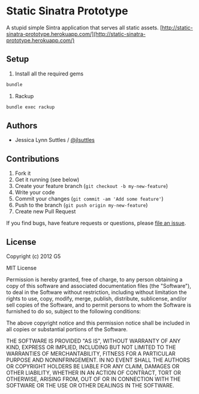 # Static Sinatra Prototype

A stupid simple Sintra application that serves all static assets.
[http://static-sinatra-prototype.herokuapp.com/](http://static-sinatra-prototype.herokuapp.com/)
 

## Setup

1. Install all the required gems
```bash
bundle
```

1. Rackup
```bash
bundle exec rackup
```


## Authors

* Jessica Lynn Suttles / [@jlsuttles](https:github.com/jlsuttles)


## Contributions

1. Fork it
2. Get it running (see below)
3. Create your feature branch (`git checkout -b my-new-feature`)
4. Write your code
5. Commit your changes (`git commit -am 'Add some feature'`)
6. Push to the branch (`git push origin my-new-feature`)
7. Create new Pull Request

If you find bugs, have feature requests or questions, please
[file an issue](https://github.com/G5/static-sinatra-prototype/issues).


## License

Copyright (c) 2012 G5

MIT License

Permission is hereby granted, free of charge, to any person obtaining
a copy of this software and associated documentation files (the
"Software"), to deal in the Software without restriction, including
without limitation the rights to use, copy, modify, merge, publish,
distribute, sublicense, and/or sell copies of the Software, and to
permit persons to whom the Software is furnished to do so, subject to
the following conditions:

The above copyright notice and this permission notice shall be
included in all copies or substantial portions of the Software.

THE SOFTWARE IS PROVIDED "AS IS", WITHOUT WARRANTY OF ANY KIND,
EXPRESS OR IMPLIED, INCLUDING BUT NOT LIMITED TO THE WARRANTIES OF
MERCHANTABILITY, FITNESS FOR A PARTICULAR PURPOSE AND
NONINFRINGEMENT. IN NO EVENT SHALL THE AUTHORS OR COPYRIGHT HOLDERS BE
LIABLE FOR ANY CLAIM, DAMAGES OR OTHER LIABILITY, WHETHER IN AN ACTION
OF CONTRACT, TORT OR OTHERWISE, ARISING FROM, OUT OF OR IN CONNECTION
WITH THE SOFTWARE OR THE USE OR OTHER DEALINGS IN THE SOFTWARE.
